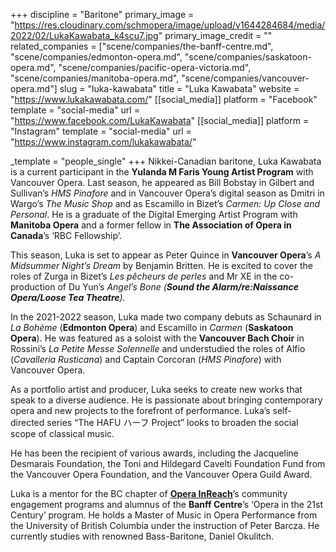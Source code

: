 +++
discipline = "Baritone"
primary_image = "https://res.cloudinary.com/schmopera/image/upload/v1644284684/media/2022/02/LukaKawabata_k4scu7.jpg"
primary_image_credit = ""
related_companies = ["scene/companies/the-banff-centre.md", "scene/companies/edmonton-opera.md", "scene/companies/saskatoon-opera.md", "scene/companies/pacific-opera-victoria.md", "scene/companies/manitoba-opera.md", "scene/companies/vancouver-opera.md"]
slug = "luka-kawabata"
title = "Luka Kawabata"
website = "https://www.lukakawabata.com/"
[[social_media]]
platform = "Facebook"
template = "social-media"
url = "https://www.facebook.com/LukaKawabata"
[[social_media]]
platform = "Instagram"
template = "social-media"
url = "https://www.instagram.com/lukakawabata/"

_template = "people_single"
+++
Nikkei-Canadian baritone, Luka Kawabata is a current participant in the **Yulanda M Faris Young Artist Program** with Vancouver Opera. Last season, he appeared as Bill Bobstay in Gilbert and Sullivan’s _HMS Pinafore_ and in Vancouver Opera’s digital season as Dmitri in Wargo’s _The Music Shop_ and as Escamillo in Bizet’s _Carmen: Up Close and Personal_. He is a graduate of the Digital Emerging Artist Program with **Manitoba Opera** and a former fellow in **The Association of Opera in Canada**’s ‘RBC Fellowship’.

This season, Luka is set to appear as Peter Quince in **Vancouver Opera**’s _A Midsummer Night’s Dream_ by Benjamin Britten. He is excited to cover the roles of Zurga in Bizet’s _Les pêcheurs de perles_ and Mr XE in the co-production of Du Yun’s _Angel’s Bone (**Sound the Alarm/re:Naissance Opera/Loose Tea Theatre**)._

In the 2021-2022 season, Luka made two company debuts as Schaunard in _La Bohème_ (**Edmonton Opera**) and Escamillo in _Carmen_ (**Saskatoon Opera**). He was featured as a soloist with the **Vancouver Bach Choir** in Rossini’s _La Petite Messe Solennelle_ and understudied the roles of Alfio (_Cavalleria Rusticana_) and Captain Corcoran (_HMS Pinafore_) with Vancouver Opera.

As a portfolio artist and producer, Luka seeks to create new works that speak to a diverse audience. He is passionate about bringing contemporary opera and new projects to the forefront of performance. Luka’s self-directed series “The HAFU ハーフ Project” looks to broaden the social scope of classical music.

He has been the recipient of various awards, including the Jacqueline Desmarais Foundation, the Toni and Hildegard Cavelti Foundation Fund from the Vancouver Opera Foundation, and the Vancouver Opera Guild Award.

Luka is a mentor for the BC chapter of [**Opera InReach**](https://www.operainreach.com/home)’s community engagement programs and alumnus of the **Banff Centre**’s ‘Opera in the 21st Century’ program. He holds a Master of Music in Opera Performance from the University of British Columbia under the instruction of Peter Barcza. He currently studies with renowned Bass-Baritone, Daniel Okulitch.